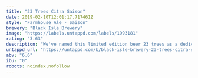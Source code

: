 ```yaml
---
title: "23 Trees Citra Saison"
date: 2019-02-10T12:01:17.717461Z
style: "Farmhouse Ale - Saison"
brewery: "Black Isle Brewery"
image: "https://labels.untappd.com/labels/1993181"
rating: "3.63"
description: "We've named this limited edition beer 23 trees as a dedication to replace 23 ancient trees that were needlessly felled on the bordering land to our Organic farm on the black isle. We love our surroundings, welcome the birds and the bees and work hard to maintain our land so that wildlife can thrive naturally. We will not stand for the irresponsible destruction of 23 perfectly good broad-leaf trees which provided a habitat for hundreds of species, oxygen we breathe and beautiful century-old character to our environment. We will replace these 23 trees and will plant 200 more in their place.   Aroma - Citrus and tropical fruit, spice faint pine resin, candied peel.   Appearance - Pale straw colour, rocky/frothy bright white head, sparkly high carbonation.   Flavour - Spice, tropical fruit, slightly sweet, rich malt body, light peppery heat, zest."
untappd_url: "https://untappd.com/b/black-isle-brewery-23-trees-citra-saison/1993181"
abv: "6.6"
ibu: "0"
robots: noindex,nofollow
---
```

